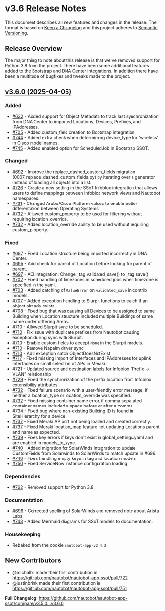 # v3.6 Release Notes

This document describes all new features and changes in the release. The format is based on [Keep a Changelog](https://keepachangelog.com/en/1.0.0/) and this project adheres to [Semantic Versioning](https://semver.org/spec/v2.0.0.html).

## Release Overview

The major thing to note about this release is that we've removed support for Python 3.8 from the project. There have been some additional features added to the Bootstrap and DNA Center integrations. In addition there have been a multitude of bugfixes and tweaks made to the project.

## [v3.6.0 (2025-04-05)](https://github.com/nautobot/nautobot-app-ssot/releases/tag/v3.6.0)

### Added

- [#632](https://github.com/nautobot/nautobot-app-ssot/issues/632) - Added support for Object Metadata to track last synchronization from DNA Center to imported Locations, Devices, Prefixes, and IPAddresses.
- [#705](https://github.com/nautobot/nautobot-app-ssot/issues/705) - Added custom_field creation to Bootstrap integration.
- [#744](https://github.com/nautobot/nautobot-app-ssot/issues/744) - Added extra check when determiming device_type for 'wireless' in Cisco model names.
- [#745](https://github.com/nautobot/nautobot-app-ssot/issues/745) - Added enabled option for ScheduledJob in Bootstrap SSOT.

### Changed

- [#692](https://github.com/nautobot/nautobot-app-ssot/issues/692) - Improve the replace_dashed_custom_fields migration (0007_replace_dashed_custom_fields.py) by iterating over a generator instead of loading all objects into a list.
- [#726](https://github.com/nautobot/nautobot-app-ssot/issues/726) - Create a new setting in the SSoT Infoblox integration that allows users to define mappings between Infoblox network views and Nautobot namespaces.
- [#731](https://github.com/nautobot/nautobot-app-ssot/issues/731) - Changed Aruba/Cisco Platform values to enable better differentation between Operating Systems.
- [#732](https://github.com/nautobot/nautobot-app-ssot/issues/732) - Allowed custom_property to be used for filtering without requiring location_override.
- [#732](https://github.com/nautobot/nautobot-app-ssot/issues/732) - Added location_override ability to be used without requiring custom_property.

### Fixed

- [#687](https://github.com/nautobot/nautobot-app-ssot/issues/687) - Fixed Location structure being imported incorrectly in DNA Center.
- [#695](https://github.com/nautobot/nautobot-app-ssot/issues/695) - Add check for parent of Location before looking for parent of parent.
- [#697](https://github.com/nautobot/nautobot-app-ssot/issues/697) - ACI integration: Change _tag.validated_save() to _tag.save()
- [#702](https://github.com/nautobot/nautobot-app-ssot/issues/702) - Fixed handling of timezones in scheduled jobs when timezone is specified in the yaml.
- [#703](https://github.com/nautobot/nautobot-app-ssot/issues/703) - Added catching of `ValueError` on `validated_save` in contrib models.
- [#707](https://github.com/nautobot/nautobot-app-ssot/issues/707) - Added exception handling to Slurpit functions to catch if an object already exists.
- [#708](https://github.com/nautobot/nautobot-app-ssot/issues/708) - Fixed bug that was causing all Devices to be assigned to same Building when Location structure included multiple Buildings of same name under differing Areas.
- [#710](https://github.com/nautobot/nautobot-app-ssot/issues/710) - Allowed Slurpit sync to be scheduled.
- [#710](https://github.com/nautobot/nautobot-app-ssot/issues/710) - Fix issue with duplicate prefixes from Nautobot causing exception during sync with Slurpit.
- [#710](https://github.com/nautobot/nautobot-app-ssot/issues/710) - Enable custom fields to accept `None` in the Slurpit models.
- [#710](https://github.com/nautobot/nautobot-app-ssot/issues/710) - Remove Napalm driver sync
- [#710](https://github.com/nautobot/nautobot-app-ssot/issues/710) - Add exception catch ObjectDoesNotExist
- [#717](https://github.com/nautobot/nautobot-app-ssot/issues/717) - Fixed missing import of Interfaces and IPAddresses for uplink Interfaces on small selection of APs in Meraki.
- [#721](https://github.com/nautobot/nautobot-app-ssot/issues/721) - Updated source and destination labels for Infoblox "Prefix -> VLAN" relationship
- [#729](https://github.com/nautobot/nautobot-app-ssot/issues/729) - Fixed the synchronization of the prefix location from Infoblox extensibility attributes.
- [#732](https://github.com/nautobot/nautobot-app-ssot/issues/732) - Fixed failure scenario with a user-friendly error message, if neither a location_type or location_override was specified.
- [#732](https://github.com/nautobot/nautobot-app-ssot/issues/732) - Fixed missing container name error, if comma separated container names included a space before or after a comma.
- [#734](https://github.com/nautobot/nautobot-app-ssot/issues/734) - Fixed bug where non-existing Building ID is found in SiteHierarchy for a device.
- [#737](https://github.com/nautobot/nautobot-app-ssot/issues/737) - Fixed Meraki AP port not being loaded and created correctly.
- [#737](https://github.com/nautobot/nautobot-app-ssot/issues/737) - Fixed Meraki location_map feature not updating Locations parent and name as expected.
- [#739](https://github.com/nautobot/nautobot-app-ssot/issues/739) - Fixes key errors if keys don't exist in global_settings.yaml and are enabled in models_to_sync.
- [#740](https://github.com/nautobot/nautobot-app-ssot/issues/740) - Added migration for SolarWinds integration to update CustomFields from Solarwinds to SolarWinds to match update in #696.
- [#748](https://github.com/nautobot/nautobot-app-ssot/issues/748) - Fixes handling empty keys in tag and location models
- [#750](https://github.com/nautobot/nautobot-app-ssot/issues/750) - Fixed ServiceNow instance configuration loading.

### Dependencies

- [#762](https://github.com/nautobot/nautobot-app-ssot/issues/762) - Removed support for Python 3.8.

### Documentation

- [#696](https://github.com/nautobot/nautobot-app-ssot/issues/696) - Corrected spelling of SolarWinds and removed note about Arista Labs.
- [#743](https://github.com/nautobot/nautobot-app-ssot/issues/743) - Added Mermaid diagrams for SSoT models to documentation.

### Housekeeping

- Rebaked from the cookie `nautobot-app-v2.4.2`.

## New Contributors
* @michalbil made their first contribution in https://github.com/nautobot/nautobot-app-ssot/pull/722
* @justinbrink made their first contribution in https://github.com/nautobot/nautobot-app-ssot/pull/751

**Full Changelog**: https://github.com/nautobot/nautobot-app-ssot/compare/v3.5.0...v3.6.0
